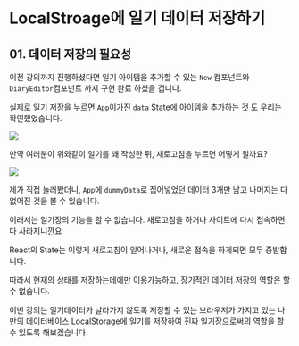 # LocalStroage에 일기 데이터 저장하기

## 01. 데이터 저장의 필요성

이전 강의까지 진행하셨다면 일기 아이템을 추가할 수 있는 `New` 컴포넌트와 `DiaryEditor`컴포넌트 까지 구현 완료 하셨을 겁니다.

실제로 일기 저장을 누르면 `App`이가진 `data` State에 아이템을 추가하는 것 도 우리는 확인했었습니다.

![](https://user-images.githubusercontent.com/46296754/139636512-2bf54722-ece7-4ee9-8ee8-3132a61c8a53.png)

만약 여러분이 위와같이 일기를 꽤 작성한 뒤, 새로고침을 누르면 어떻게 될까요?

![](https://user-images.githubusercontent.com/46296754/139636572-4beff6ea-7cc8-4b81-8270-56392e4ab7f4.png)

제가 직접 눌러봤더니, `App`에 `dummyData`로 집어넣었던 데이터 3개만 남고 나머지는 다 없어진 것을 볼 수 있습니다.

이래서는 일기장의 기능을 할 수 없습니다. 새로고침을 하거나 사이트에 다시 접속하면 다 사라지니깐요

React의 State는 이렇게 새로고침이 일어나거나, 새로운 접속을 하게되면 모두 증발합니다.

따라서 현재의 상태를 저장하는데에만 이용가능하고, 장기적인 데이터 저장의 역할은 할 수 없습니다.

이번 강의는 일기데이터가 날라가지 않도록 저장할 수 있는 브라우저가 가지고 있는 나만의 데이터베이스 LocalStorage에 일기를 저장하여 진짜 일기장으로써의 역할을 할 수 있도록 해보겠습니다.
